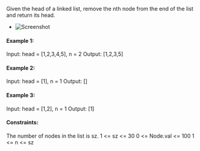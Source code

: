 Given the head of a linked list, remove the nth node from the end of the list and return its head.

-  ![Screenshot](https://assets.leetcode.com/uploads/2020/10/03/remove_ex1.jpg)

#### Example 1:
Input: head = [1,2,3,4,5], n = 2
Output: [1,2,3,5]

#### Example 2:

Input: head = [1], n = 1
Output: []

#### Example 3:

Input: head = [1,2], n = 1
Output: [1]
 

#### Constraints:

The number of nodes in the list is sz.
1 <= sz <= 30
0 <= Node.val <= 100
1 <= n <= sz